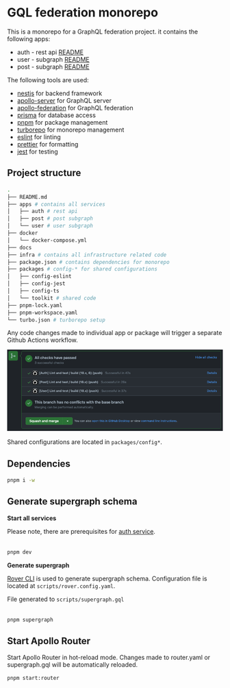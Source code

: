 # GQL federation monorepo

This is a monorepo for a GraphQL federation project. it contains the following apps:

- auth - rest api [README](apps/auth/README.md)
- user - subgraph [README](apps/user/README.md)
- post - subgraph [README](apps/post/README.md)

The following tools are used:

- [nestjs](https://nestjs.com/) for backend framework
- [apollo-server](https://www.apollographql.com/docs/apollo-server/) for GraphQL server
- [apollo-federation](https://www.apollographql.com/docs/federation/) for GraphQL federation
- [prisma](https://www.prisma.io/) for database access
- [pnpm](https://pnpm.io/) for package management
- [turborepo](https://turbo.build/) for monorepo management
- [eslint](https://eslint.org/) for linting
- [prettier](https://prettier.io/) for formatting
- [jest](https://jestjs.io/) for testing

## Project structure

```sh
.
├── README.md
├── apps # contains all services
│   ├── auth # rest api
│   ├── post # post subgraph
│   └── user # user subgraph
├── docker
│   └── docker-compose.yml
├── docs
├── infra # contains all infrastructure related code
├── package.json # contains dependencies for monorepo
├── packages # config-* for shared configurations
│   ├── config-eslint
│   ├── config-jest
│   ├── config-ts
│   └── toolkit # shared code
├── pnpm-lock.yaml
├── pnpm-workspace.yaml
└── turbo.json # turborepo setup
```

Any code changes made to individual app or package will trigger a separate Github Actions workflow.

![Github Actions](./docs/img/github-actions.png)

Shared configurations are located in `packages/config*`.

## Dependencies

```sh
pnpm i -w
```

## Generate supergraph schema

**Start all services**

Please note, there are prerequisites for [auth service](apps/auth/README.md).

```sh

pnpm dev
```

**Generate supergraph**

[Rover CLI](https://www.apollographql.com/docs/rover/) is used to generate supergraph schema. Configuration file is located at `scripts/rover.config.yaml`.

File generated to `scripts/supergraph.gql`

```sh

pnpm supergraph
```

## Start Apollo Router

Start Apollo Router in hot-reload mode. Changes made to router.yaml or supergraph.gql will be automatically reloaded.

```sh
pnpm start:router
```
